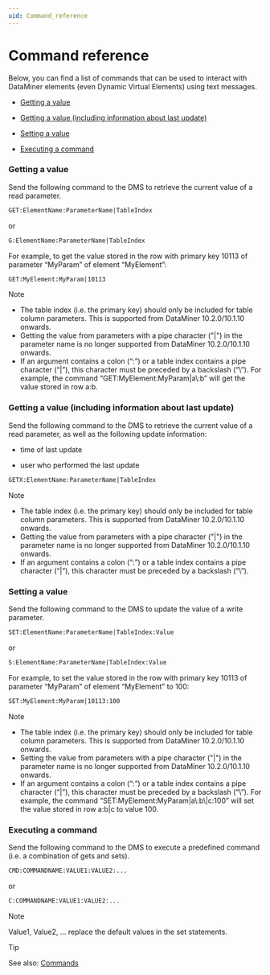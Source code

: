```yaml
---
uid: Command_reference
---
```


# Command reference

Below, you can find a list of commands that can be used to interact with DataMiner elements (even Dynamic Virtual Elements) using text messages.

- [Getting a value](#getting-a-value)

- [Getting a value (including information about last update)](#getting-a-value-including-information-about-last-update)

- [Setting a value](#setting-a-value)

- [Executing a command](#executing-a-command)

### Getting a value

Send the following command to the DMS to retrieve the current value of a read parameter.

```txt
GET:ElementName:ParameterName|TableIndex
```

or

```txt
G:ElementName:ParameterName|TableIndex
```

For example, to get the value stored in the row with primary key 10113 of parameter “MyParam” of element “MyElement”:

```txt
GET:MyElement:MyParam|10113
```

> [!NOTE]
> - The table index (i.e. the primary key) should only be included for table column parameters. This is supported from DataMiner 10.2.0/10.1.10 onwards.
> - Getting the value from parameters with a pipe character ("\|") in the parameter name is no longer supported from DataMiner 10.2.0/10.1.10 onwards.
> - If an argument contains a colon (“:”) or a table index contains a pipe character (“\|”), this character must be preceded by a backslash (“\\”). For example, the command “GET:MyElement:MyParam\|a\\:b” will get the value stored in row a:b.

### Getting a value (including information about last update)

Send the following command to the DMS to retrieve the current value of a read parameter, as well as the following update information:

- time of last update

- user who performed the last update

```txt
GETX:ElementName:ParameterName|TableIndex
```

> [!NOTE]
> - The table index (i.e. the primary key) should only be included for table column parameters. This is supported from DataMiner 10.2.0/10.1.10 onwards.
> - Getting the value from parameters with a pipe character ("\|") in the parameter name is no longer supported from DataMiner 10.2.0/10.1.10 onwards.
> - If an argument contains a colon (“:”) or a table index contains a pipe character (“\|”), this character must be preceded by a backslash (“\\”).

### Setting a value

Send the following command to the DMS to update the value of a write parameter.

```txt
SET:ElementName:ParameterName|TableIndex:Value
```

or

```txt
S:ElementName:ParameterName|TableIndex:Value
```

For example, to set the value stored in the row with primary key 10113 of parameter “MyParam” of element “MyElement” to 100:

```txt
SET:MyElement:MyParam|10113:100
```

> [!NOTE]
> - The table index (i.e. the primary key) should only be included for table column parameters. This is supported from DataMiner 10.2.0/10.1.10 onwards.
> - Setting the value from parameters with a pipe character ("\|") in the parameter name is no longer supported from DataMiner 10.2.0/10.1.10 onwards.
> - If an argument contains a colon (“:”) or a table index contains a pipe character (“\|”), this character must be preceded by a backslash (“\\”). For example, the command “SET:MyElement:MyParam\|a\\:b\\\|c:100” will set the value stored in row a:b\|c to value 100.

### Executing a command

Send the following command to the DMS to execute a predefined command (i.e. a combination of gets and sets).

```txt
CMD:COMMANDNAME:VALUE1:VALUE2:...
```

or

```txt
C:COMMANDNAME:VALUE1:VALUE2:...
```

> [!NOTE]
> Value1, Value2, ... replace the default values in the set statements.

> [!TIP]
> See also:
> [Commands](Configuring_Mobile_Gateway_in_DataMiner_Cube.md#commands)
